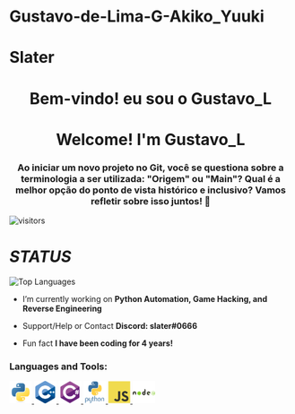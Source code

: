 # Gustavo-de-Lima-G-Akiko_Yuuki
# Slater
<h1 align="center">Bem-vindo! eu sou o Gustavo_L</h1>
<h1 align="center">Welcome! I'm Gustavo_L</h1>

<h3 align="center">Ao iniciar um novo projeto no Git, você se questiona sobre a terminologia a ser utilizada: "Origem" ou "Main"? Qual é a melhor opção do ponto de vista histórico e inclusivo? Vamos refletir sobre isso juntos! 🤔</h3>

![visitors](https://visitor-badge.laobi.icu/badge?page_id=NotSlater)

# _STATUS_

![Top Languages](https://github-readme-stats.vercel.app/api/top-langs/?username=NotSlater&theme=tokyonight)



- I’m currently working on **Python Automation, Game Hacking, and Reverse Engineering**

- Support/Help or Contact **Discord: slater#0666**

- Fun fact **I have been coding for 4 years!**

<h3 align="left">Languages and Tools:</h3>
<p align="left"> <a href="[https://en.wikipedia.org/wiki/Python](https://en.wikipedia.org/wiki/Python_(programming_language))" target="_blank"> 
<img src="https://raw.githubusercontent.com/devicons/devicon/master/icons/python/python-original.svg" alt="cplusplus" width="40" height="40"/> </a> <a href="[https://en.wikipedia.org/wiki/python](https://en.wikipedia.org/wiki/C%2B%2B)" target="_blank"> 
<img src="https://raw.githubusercontent.com/devicons/devicon/master/icons/cplusplus/cplusplus-original.svg" alt="cplusplus" width="40" height="40"/> </a> <a href="https://en.wikipedia.org/wiki/C_Sharp_(programming_language)" target="_blank"> 
<img src="https://raw.githubusercontent.com/devicons/devicon/master/icons/csharp/csharp-original.svg" alt="csharp" width="40" height="40"/><a href="https://en.wikipedia.org/wiki/Python_(programming_language)" target="_blank"> 
<img src="https://raw.githubusercontent.com/devicons/devicon/master/icons/python/python-original-wordmark.svg" alt="html5" width="40" height="40"/> </a> <a href="https://en.wikipedia.org/wiki/JavaScript" target="_blank"> 
<img src="https://raw.githubusercontent.com/devicons/devicon/master/icons/javascript/javascript-original.svg" alt="javascript" width="40" height="40"/> </a><a href="https://en.wikipedia.org/wiki/Node.js" target="_blank"> 
<img src="https://raw.githubusercontent.com/devicons/devicon/master/icons/nodejs/nodejs-original-wordmark.svg" alt="nodejs" width="40" height="40"/>
